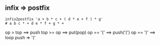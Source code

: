 infix => postfix
---
```shell
infix2postfix 'a + b * c + ( d * e + f ) * g'
# a b c * + d e * f + g * +
```

op > top   ==>  push
top >= op  ==>  put(pop)
op == '('  ==>  push('(')
op == ')'  ==>  loop push => '('
